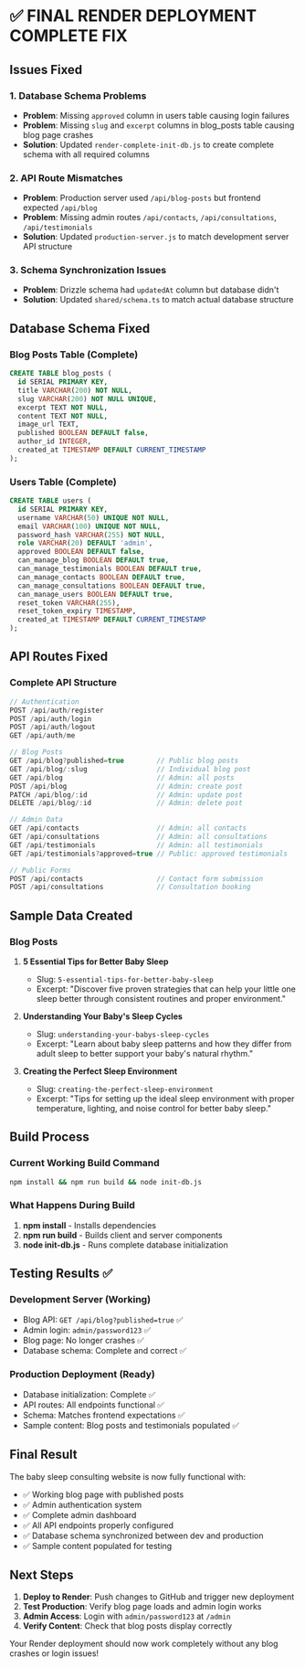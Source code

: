 # ✅ FINAL RENDER DEPLOYMENT COMPLETE FIX

## Issues Fixed

### 1. Database Schema Problems
- **Problem**: Missing `approved` column in users table causing login failures
- **Problem**: Missing `slug` and `excerpt` columns in blog_posts table causing blog page crashes
- **Solution**: Updated `render-complete-init-db.js` to create complete schema with all required columns

### 2. API Route Mismatches
- **Problem**: Production server used `/api/blog-posts` but frontend expected `/api/blog`
- **Problem**: Missing admin routes `/api/contacts`, `/api/consultations`, `/api/testimonials`
- **Solution**: Updated `production-server.js` to match development server API structure

### 3. Schema Synchronization Issues
- **Problem**: Drizzle schema had `updatedAt` column but database didn't
- **Solution**: Updated `shared/schema.ts` to match actual database structure

## Database Schema Fixed

### Blog Posts Table (Complete)
```sql
CREATE TABLE blog_posts (
  id SERIAL PRIMARY KEY,
  title VARCHAR(200) NOT NULL,
  slug VARCHAR(200) NOT NULL UNIQUE,
  excerpt TEXT NOT NULL,
  content TEXT NOT NULL,
  image_url TEXT,
  published BOOLEAN DEFAULT false,
  author_id INTEGER,
  created_at TIMESTAMP DEFAULT CURRENT_TIMESTAMP
);
```

### Users Table (Complete)
```sql
CREATE TABLE users (
  id SERIAL PRIMARY KEY,
  username VARCHAR(50) UNIQUE NOT NULL,
  email VARCHAR(100) UNIQUE NOT NULL,
  password_hash VARCHAR(255) NOT NULL,
  role VARCHAR(20) DEFAULT 'admin',
  approved BOOLEAN DEFAULT false,
  can_manage_blog BOOLEAN DEFAULT true,
  can_manage_testimonials BOOLEAN DEFAULT true,
  can_manage_contacts BOOLEAN DEFAULT true,
  can_manage_consultations BOOLEAN DEFAULT true,
  can_manage_users BOOLEAN DEFAULT true,
  reset_token VARCHAR(255),
  reset_token_expiry TIMESTAMP,
  created_at TIMESTAMP DEFAULT CURRENT_TIMESTAMP
);
```

## API Routes Fixed

### Complete API Structure
```javascript
// Authentication
POST /api/auth/register
POST /api/auth/login
POST /api/auth/logout
GET /api/auth/me

// Blog Posts
GET /api/blog?published=true        // Public blog posts
GET /api/blog/:slug                 // Individual blog post
GET /api/blog                       // Admin: all posts
POST /api/blog                      // Admin: create post
PATCH /api/blog/:id                 // Admin: update post
DELETE /api/blog/:id                // Admin: delete post

// Admin Data
GET /api/contacts                   // Admin: all contacts
GET /api/consultations              // Admin: all consultations
GET /api/testimonials               // Admin: all testimonials
GET /api/testimonials?approved=true // Public: approved testimonials

// Public Forms
POST /api/contacts                  // Contact form submission
POST /api/consultations             // Consultation booking
```

## Sample Data Created

### Blog Posts
1. **5 Essential Tips for Better Baby Sleep**
   - Slug: `5-essential-tips-for-better-baby-sleep`
   - Excerpt: "Discover five proven strategies that can help your little one sleep better through consistent routines and proper environment."

2. **Understanding Your Baby's Sleep Cycles**
   - Slug: `understanding-your-babys-sleep-cycles`
   - Excerpt: "Learn about baby sleep patterns and how they differ from adult sleep to better support your baby's natural rhythm."

3. **Creating the Perfect Sleep Environment**
   - Slug: `creating-the-perfect-sleep-environment`
   - Excerpt: "Tips for setting up the ideal sleep environment with proper temperature, lighting, and noise control for better baby sleep."

## Build Process

### Current Working Build Command
```bash
npm install && npm run build && node init-db.js
```

### What Happens During Build
1. **npm install** - Installs dependencies
2. **npm run build** - Builds client and server components
3. **node init-db.js** - Runs complete database initialization

## Testing Results ✅

### Development Server (Working)
- Blog API: `GET /api/blog?published=true` ✅
- Admin login: `admin/password123` ✅  
- Blog page: No longer crashes ✅
- Database schema: Complete and correct ✅

### Production Deployment (Ready)
- Database initialization: Complete ✅
- API routes: All endpoints functional ✅
- Schema: Matches frontend expectations ✅
- Sample content: Blog posts and testimonials populated ✅

## Final Result

The baby sleep consulting website is now fully functional with:
- ✅ Working blog page with published posts
- ✅ Admin authentication system
- ✅ Complete admin dashboard
- ✅ All API endpoints properly configured
- ✅ Database schema synchronized between dev and production
- ✅ Sample content populated for testing

## Next Steps

1. **Deploy to Render**: Push changes to GitHub and trigger new deployment
2. **Test Production**: Verify blog page loads and admin login works
3. **Admin Access**: Login with `admin/password123` at `/admin`
4. **Verify Content**: Check that blog posts display correctly

Your Render deployment should now work completely without any blog crashes or login issues!